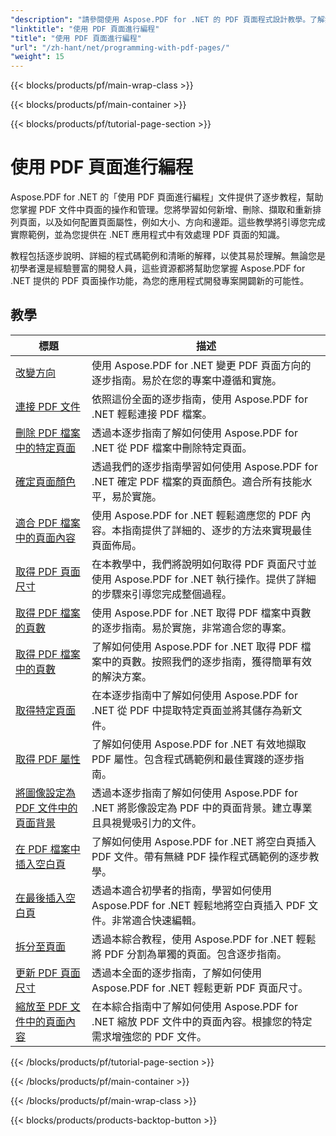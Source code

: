 ```yaml
---
"description": "請參閱使用 Aspose.PDF for .NET 的 PDF 頁面程式設計教學。了解如何操作和自訂 PDF 文件的頁面。"
"linktitle": "使用 PDF 頁面進行編程"
"title": "使用 PDF 頁面進行編程"
"url": "/zh-hant/net/programming-with-pdf-pages/"
"weight": 15
---
```


{{< blocks/products/pf/main-wrap-class >}}

{{< blocks/products/pf/main-container >}}

{{< blocks/products/pf/tutorial-page-section >}}

# 使用 PDF 頁面進行編程

Aspose.PDF for .NET 的「使用 PDF 頁面進行編程」文件提供了逐步教程，幫助您掌握 PDF 文件中頁面的操作和管理。您將學習如何新增、刪除、擷取和重新排列頁面，以及如何配置頁面屬性，例如大小、方向和邊距。這些教學將引導您完成實際範例，並為您提供在 .NET 應用程式中有效處理 PDF 頁面的知識。

教程包括逐步說明、詳細的程式碼範例和清晰的解釋，以使其易於理解。無論您是初學者還是經驗豐富的開發人員，這些資源都將幫助您掌握 Aspose.PDF for .NET 提供的 PDF 頁面操作功能，為您的應用程式開發專案開闢新的可能性。

## 教學
|標題 |描述 |
| --- | --- | 
| [改變方向](./change-orientation/) |使用 Aspose.PDF for .NET 變更 PDF 頁面方向的逐步指南。易於在您的專案中遵循和實施。 |  
| [連接 PDF 文件](./concatenate-pdf-files/) |依照這份全面的逐步指南，使用 Aspose.PDF for .NET 輕鬆連接 PDF 檔案。 |  
| [刪除 PDF 檔案中的特定頁面](./delete-particular-page/) |透過本逐步指南了解如何使用 Aspose.PDF for .NET 從 PDF 檔案中刪除特定頁面。 |  
| [確定頁面顏色](./determine-page-color/) |透過我們的逐步指南學習如何使用 Aspose.PDF for .NET 確定 PDF 檔案的頁面顏色。適合所有技能水平，易於實施。 |  
| [適合 PDF 檔案中的頁面內容](./fit-page-contents/) |使用 Aspose.PDF for .NET 輕鬆適應您的 PDF 內容。本指南提供了詳細的、逐步的方法來實現最佳頁面佈局。 |  
| [取得 PDF 頁面尺寸](./get-dimensions/) |在本教學中，我們將說明如何取得 PDF 頁面尺寸並使用 Aspose.PDF for .NET 執行操作。提供了詳細的步驟來引導您完成整個過程。 |  
| [取得 PDF 檔案的頁數](./get-number-of-pages/) |使用 Aspose.PDF for .NET 取得 PDF 檔案中頁數的逐步指南。易於實施，非常適合您的專案。 |  
| [取得 PDF 檔案中的頁數](./get-page-count/) |了解如何使用 Aspose.PDF for .NET 取得 PDF 檔案中的頁數。按照我們的逐步指南，獲得簡單有效的解決方案。 |  
| [取得特定頁面](./get-particular-page/) |在本逐步指南中了解如何使用 Aspose.PDF for .NET 從 PDF 中提取特定頁面並將其儲存為新文件。 |  
| [取得 PDF 屬性](./get-properties/) |了解如何使用 Aspose.PDF for .NET 有效地擷取 PDF 屬性。包含程式碼範例和最佳實踐的逐步指南。 |  
| [將圖像設定為 PDF 文件中的頁面背景](./image-as-background/) |透過本逐步指南了解如何使用 Aspose.PDF for .NET 將影像設定為 PDF 中的頁面背景。建立專業且具視覺吸引力的文件。 |  
| [在 PDF 檔案中插入空白頁](./insert-empty-page/) |了解如何使用 Aspose.PDF for .NET 將空白頁插入 PDF 文件。帶有無縫 PDF 操作程式碼範例的逐步教學。 |  
| [在最後插入空白頁](./insert-empty-page-at-end/) |透過本適合初學者的指南，學習如何使用 Aspose.PDF for .NET 輕鬆地將空白頁插入 PDF 文件。非常適合快速編輯。 |  
| [拆分至頁面](./split-to-pages/) |透過本綜合教程，使用 Aspose.PDF for .NET 輕鬆將 PDF 分割為單獨的頁面。包含逐步指南。 |  
| [更新 PDF 頁面尺寸](./update-dimensions/) |透過本全面的逐步指南，了解如何使用 Aspose.PDF for .NET 輕鬆更新 PDF 頁面尺寸。 |  
| [縮放至 PDF 文件中的頁面內容](./zoom-to-page-contents/) |在本綜合指南中了解如何使用 Aspose.PDF for .NET 縮放 PDF 文件中的頁面內容。根據您的特定需求增強您的 PDF 文件。 |  

{{< /blocks/products/pf/tutorial-page-section >}}

{{< /blocks/products/pf/main-container >}}

{{< /blocks/products/pf/main-wrap-class >}}

{{< blocks/products/products-backtop-button >}}
